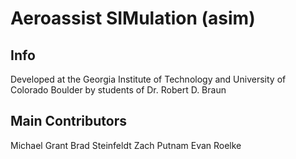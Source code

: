 # Aeroassist SIMulation (asim)

## Info
Developed at the Georgia Institute of Technology and University of Colorado Boulder by students of Dr. Robert D. Braun

## Main Contributors
Michael Grant
Brad Steinfeldt
Zach Putnam
Evan Roelke

